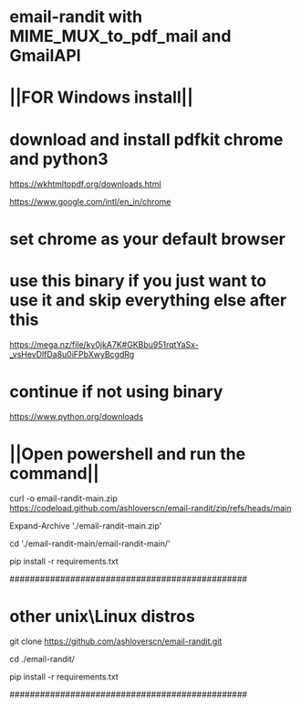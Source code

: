 # email-randit with MIME_MUX_to_pdf_mail and GmailAPI

# ||FOR Windows install||

# download and install pdfkit chrome and python3

https://wkhtmltopdf.org/downloads.html

https://www.google.com/intl/en_in/chrome

# set chrome as your default browser

# use this binary if you just want to use it and skip everything else after this 

https://mega.nz/file/ky0jkA7K#GKBbu951rqtYaSx-_vsHevDlfDa8u0iFPbXwyBcgdRg

# continue if not using binary 

https://www.python.org/downloads

# ||Open powershell and run the command||

curl -o email-randit-main.zip https://codeload.github.com/ashloverscn/email-randit/zip/refs/heads/main

Expand-Archive './email-randit-main.zip'

cd './email-randit-main/email-randit-main/'

pip install -r requirements.txt

###############################################
# other unix\Linux distros

git clone https://github.com/ashloverscn/email-randit.git

cd ./email-randit/

pip install -r requirements.txt

###############################################
